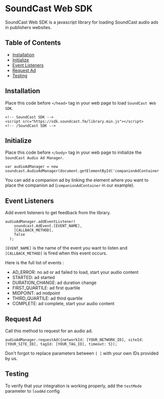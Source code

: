 # SoundCast Web SDK
SoundCast Web SDK is a javascript library for loading SoundCast audio ads in publishers websites.

## Table of Contents

* [Installation](#installation)
* [Initialize](#initialize)
* [Event Listeners](#event-listeners)
* [Request Ad](#request-ad)
* [Testing](#testing)

## Installation

Place this code before `</head>` tag in your web page to load `SoundCast Web SDK`.

```
<!-- SoundCast SDK -->
<script src="https://sdk.soundcast.fm/library.min.js"></script>
<!-- /SoundCast SDK -->
```

## Initialize

Place this code before `</body>` tag in your web page to initialize the `SoundCast Audio Ad Manager`.

```
var audioAdManager = new soundcast.AudioAdManager(document.getElementById('companionAdContainer'));
```

You can add a companion ad by linking the element where you want to place the companion ad (`companionAdContainer` in our example).

## Event Listeners

Add event listeners to get feedback from the library.

```
audioAdManager.addEventListener(
    soundcast.AdEvent.[EVENT_NAME],
    [CALLBACK_METHOD],
    false
  );
```

`[EVENT_NAME]` is the name of the event you want to listen and `[CALLBACK_METHOD]` is fired when this event occurs.

Here is the full list of events :
* AD_ERROR: no ad or ad failed to load, start your audio content
* STARTED: ad started
* DURATION_CHANGE: ad duration change
* FIRST_QUARTILE: ad first quartile
* MIDPOINT: ad midpoint
* THIRD_QUARTILE: ad third quartile
* COMPLETE: ad complete, start your audio content

## Request Ad

Call this method to request for an audio ad.

```
audioAdManager.requestAd({networkId: [YOUR_NETWORK_ID], siteId: [YOUR_SITE_ID], tagId: [YOUR_TAG_ID], timeout: 5});
```

Don't forgot to replace parameters between `[ ]` with your own IDs provided by us.


## Testing

To verify that your integration is working properly, add the `testMode` parameter to `loadAd` config
